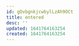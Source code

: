 ```yaml
---
id: gOvbgnkjcwbylLzAh9OCt
title: entered
desc: ''
updated: 1641764163254
created: 1641764163254
---
```




